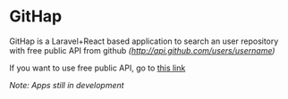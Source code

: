 # GitHap

GitHap is a Laravel+React based application to search an user repository with free public API from github *(http://api.github.com/users/username)* 

If you want to use free public API, go to [this link](https://github.com/toddmotto/public-apis)

*Note: Apps still in development*
